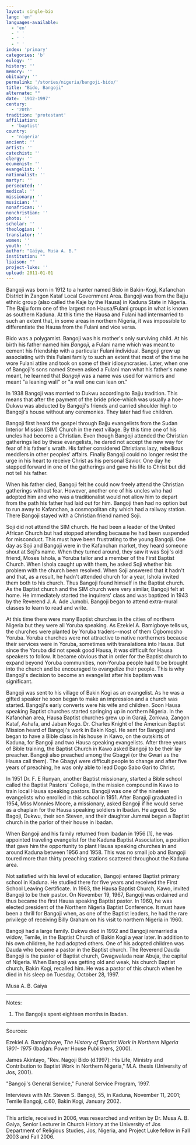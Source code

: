 ```yaml
---
layout: single-bio
lang: 'en'
languages-available:
  - 'en'
  - ' '
  - ' '
  - ' '
index: 'primary'
categories: 'b'
eulogy: ''
history: ''
memory: ''
obituary: ''
permalink: '/stories/nigeria/bangoji-bido/'
title: "Bido, Bangoji"
alternate: ""
date: '1912-1997'
century:
  - '20th'
tradition: 'protestant'
affiliation:
  - 'baptist'
country:
  - 'nigeria'
ancient: ''
artist: ''
catechist: ''
clergy: ''
ecumenist: ''
evangelist: ''
nationalist: ''
martyr: ''
persecuted: ''
medical: ''
missionary: ''
musician: ''
nonafrican: ''
nonchristian: ''
photo: ''
scholar: ''
theologian: ''
translator: ''
women: ''
youth: ''
author: "Gaiya, Musa A. B."
institution: ""
liaison: ""
project-luke: ''
upload: 2011-01-01
---
```




Bangoji was born in 1912 to a hunter named Bido in Bakin-Kogi, Kafanchan District in Zangon Kataf Local Government Area. Bangoji was from the Bajju ethnic group (also called the Kaje by the Hausa) in Kaduna State in Nigeria. The Bajju form one of the largest non Hausa/Fulani groups in what is known as southern Kaduna. At this time the Hausa and Fulani had intermarried to such an extent that, in some areas in northern Nigeria, it was impossible to differentiate the Hausa from the Fulani and vice versa.

Bido was a polygamist. Bangoji was his mother's only surviving child. At his birth his father named him *Bangoji*, a Fulani name which was meant to cement his friendship with a particular Fulani individual. Bangoji grew up associating with this Fulani family to such an extent that most of the time he wore Fulani attire and took on some of their idiosyncrasies. Later, when one of Bangoji's sons named Steven asked a Fulani man what his father's name meant, he learned that *Bangoji* was a name was used for warriors and meant "a leaning wall" or "a wall one can lean on."

In 1938 Bangoji was married to Dukwu according to Bajju tradition. This means that after the payment of the bride price-which was usually a hoe-Dukwu was abducted by Bangoji's friends and carried shoulder high to Bangoji's house without any ceremonies. They later had five children.

Bangoji first heard the gospel through Bajju evangelists from the Sudan Interior Mission (SIM) Church in the next village. By this time one of his uncles had become a Christian. Even though Bangoji attended the Christian gatherings led by these evangelists, he dared not accept the new way for fear of his father's wrath. His father considered Christians lazy, rebellious meddlers in other peoples' affairs. Finally Bangoji could no longer resist the urge in his heart to receive Christ as his personal Savior. One day he stepped forward in one of the gatherings and gave his life to Christ but did not tell his father.

When his father died, Bangoji felt he could now freely attend the Christian gatherings without fear. However, another one of his uncles who had adopted him and who was a traditionalist would not allow him to depart from the path his father had laid out for him.  Bangoji then had no option but to run away to Kafanchan, a cosmopolitan city which had a railway station. There Bangoji stayed with a Christian friend named Soji.

Soji did not attend the SIM church. He had been a leader of the United African Church but had stopped attending because he had been suspended for misconduct. This must have been frustrating to the young Bangoji. One day as Soji and Bangoji were in the Kafanchan market, they heard someone shout at Soji's name. When they turned around, they saw it was Soji's old friend, Moses Ishola, a Yoruba tailor and a member of the First Baptist Church. When Ishola caught up with them, he asked Soji whether his problem with the church been resolved. When Soji answered that it hadn't and that, as a result, he hadn't attended church for a year, Ishola invited them both to his church. Thus Bangoji found himself in the Baptist church. As the Baptist church and the SIM church were very similar, Bangoji felt at home. He immediately started the inquirers' class and was baptized in 1943 by the Reverend J. A. Ade Jumobi. Bangoji began to attend extra-mural classes to learn to read and write.

At this time there were many Baptist churches in the cities of northern Nigeria but they were all Yoruba speaking. As Ezekiel A. Bamigboye tells us, the churches were planted by Yoruba traders--most of them Ogbomosho Yoruba. Yoruba churches were not attractive to native northerners because their services were in Yoruba, sometimes with translations into Hausa. But since the Yoruba did not speak good Hausa, it was difficult for Hausa speakers to follow. It became obvious that in order for the Baptist church to expand beyond Yoruba communities, non-Yoruba people had to be brought into the church and be encouraged to evangelize their people. This is why Bangoji's decision to become an evangelist after his baptism was significant.

Bangoji was sent to his village of Bakin Kogi as an evangelist. As he was a gifted speaker he soon began to make an impression and a church was started. Bangoji's early converts were his wife and children. Soon Hausa speaking Baptist churches started springing up in northern Nigeria. In the Kafanchan area, Hausa Baptist churches grew up in Garaji, Zonkwa, Zangon Kataf, Ashafa, and Jaban Kogo. Dr. Charles Knight of the American Baptist Mission heard of Bangoji's work in Bakin Kogi. He sent for Bangoji and began to have a Bible class in his house in Kawo, on the outskirts of Kaduna, for Bangoji and two Hausa speaking evangelists. After three years of Bible training, the Baptist Church in Kawo asked Bangoji to be their lay preacher. Bangoji also preached among the Gbagyi (or the Gwari as the Hausa call them). The Gbagyi were difficult people to change and after five years of preaching, he was only able to lead Dogo Sabo Gari to Christ.

In 1951 Dr. F. E Runyan, another Baptist missionary, started a Bible school called the Baptist Pastors' College, in the mission compound in Kawo to train local Hausa speaking pastors. Bangoji was one of the nineteen evangelists who enrolled in this school in 1951. After Bangoji graduated in 1954, Miss Monnies Moore, a missionary, asked Bangoji if he would serve as a chaplain for the Hausa speaking soldiers in Ibadan. He agreed. So Bagoji, Dukwu, their son Steven, and their daughter Jummai began a Baptist church in the parlor of their house in Ibadan.

When Bangoji and his family returned from Ibadan in 1956 [1], he was appointed traveling evangelist for the Kaduna Baptist Association, a position that gave him the opportunity to plant Hausa speaking churches in and around Kaduna between 1956 and 1958. This was no small job and Bangoji toured more than thirty preaching stations scattered throughout the Kaduna area.

Not satisfied with his level of education, Bangoji entered Baptist primary school in Kaduna. He studied there for five years and received the First School Leaving Certificate. In 1963, the Hausa Baptist Church, Kawo, invited Bangoji to be their pastor. On November 19, 1967, Bangoji was ordained and thus became the first Hausa speaking Baptist pastor. In 1960, he was elected president of the Northern Nigeria Baptist Conference. It must have been a thrill for Bangoji when, as one of the Baptist leaders, he had the rare privilege of receiving Billy Graham on his visit to northern Nigeria in 1960.

Bangoji had a large family. Dukwu died in 1992 and Bangoji
remarried a widow, Temile, in the Baptist Church of Bakin
Kogi a year later. In addition to his own children, he had
adopted others. One of his adopted children was Dauda who
became a pastor in the Baptist church. The Reverend Dauda
Bangoji is the pastor of Baptist church, Gwagwalada near Abuja,
the capital of Nigeria. When Bangoji was getting old and weak,
his church Baptist church, Bakin Kogi, recalled him. He was
a pastor of this church when he died in his sleep on Tuesday,
October 28, 1997.

Musa A. B. Gaiya

---

Notes:

1. The Bangojis spent eighteen months in Ibadan.

---

Sources:

Ezekiel A. Bamighboye, *The History of Baptist Work in Northern Nigeria 1901- 1975* (Ibadan: Power House Publishers, 2000).

James Akintayo, "Rev. Nagoji Bido (d.1997): His Life, Ministry and Contribution to Baptist Work in Northern Nigeria," M.A. thesis (University of Jos, 2001).

"Bangoji's General Service," Funeral Service Program, 1997.

Interviews with Mr. Steven S. Bangoji, 55, in Kaduna, November 11, 2001; Temile Bangoji, c.60,  Bakin Kogi, January 2002.

---

This article, received in 2006, was researched and written by Dr. Musa A. B. Gaiya, Senior Lecturer in Church History at the University of Jos Department of Religious Studies, Jos, Nigeria, and Project Luke fellow in Fall 2003 and Fall 2006.